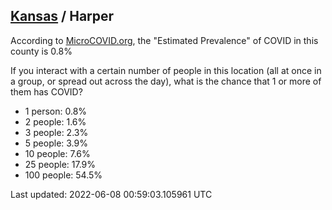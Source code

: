
## [Kansas](/united-states/kansas) / Harper

According to [MicroCOVID.org](http://microcovid.org),
the "Estimated Prevalence" of COVID in this county is 0.8%

If you interact with a certain number of people in this location
(all at once in a group, or spread out across the day), what is the chance that
1 or more of them has COVID?

- 1 person: 0.8%
- 2 people: 1.6%
- 3 people: 2.3%
- 5 people: 3.9%
- 10 people: 7.6%
- 25 people: 17.9%
- 100 people: 54.5%

Last updated: 2022-06-08 00:59:03.105961 UTC

